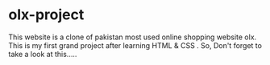 # olx-project
This website is a clone of pakistan most used online shopping website olx.
This is my  first grand project after learning HTML &amp; CSS .
So, Don't forget to take a look at this.....
